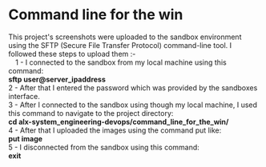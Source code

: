 # Command line for the win

This project's screenshots were uploaded to the sandbox environment using the SFTP (Secure File Transfer Protocol) command-line tool. I followed these steps to upload them :-  
&emsp;1 - I connected to the sandbox from my local machine using this command:  
		**sftp user@server_ipaddress**  
	2 - After that I entered the password which was provided by the sandboxes interface.  
	3 - After I connected to the sandbox using though my local machine, I used this command to navigate to the project directory:  
		**cd alx-system_engineering-devops/command_line_for_the_win/**  
	4 - After that I uploaded the images using the command put like:  
		**put image**  
	5 - I disconnected from the sandbox using this command:  
		**exit**  
